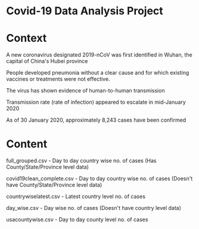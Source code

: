 # Covid-19 Data Analysis Project

# Context
A new coronavirus designated 2019-nCoV was first identified in Wuhan, the capital of China's Hubei province

People developed pneumonia without a clear cause and for which existing vaccines or treatments were not effective.

The virus has shown evidence of human-to-human transmission

Transmission rate (rate of infection) appeared to escalate in mid-January 2020

As of 30 January 2020, approximately 8,243 cases have been confirmed

# Content
full_grouped.csv - Day to day country wise no. of cases (Has County/State/Province level data)

covid19clean_complete.csv - Day to day country wise no. of cases (Doesn't have County/State/Province level data)

countrywiselatest.csv - Latest country level no. of cases

day_wise.csv - Day wise no. of cases (Doesn't have country level data)

usacountywise.csv - Day to day county level no. of cases
